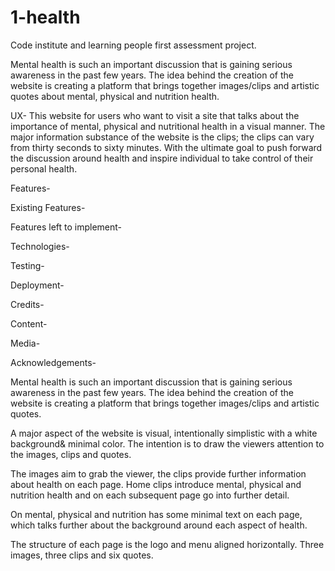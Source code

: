 # 1-health
Code institute and learning people first assessment project.

Mental health is such an important discussion that is gaining serious awareness in the past few years.
The idea behind the creation of the website is creating a platform that brings together images/clips and artistic quotes about mental, physical and nutrition health.


UX-
This website for users who want to visit a site that talks about the importance of mental, physical and nutritional health in a visual manner.
The major information substance of the website is the clips; the clips can vary from thirty seconds to sixty minutes. With the ultimate goal to push forward the discussion around health and inspire individual to take control of their personal health.

Features-



Existing Features-



Features left to implement-



Technologies-




Testing-



Deployment-


Credits-



Content-



Media-



Acknowledgements-

Mental health is such an important discussion that is gaining serious awareness in the past few years.
The idea behind the creation of the website is creating a platform that brings together images/clips and artistic quotes. 


A major aspect of the website is visual, intentionally simplistic with a white background& minimal color. The intention is to draw the viewers attention to the images, clips and quotes.

The images aim to grab the viewer, the clips provide further information about health on each page. Home clips introduce mental, physical and nutrition health and on each subsequent page go into further detail.

On mental, physical and nutrition has some minimal text on each page, which talks further about the background around each aspect of health.

The structure of each page is the logo and menu aligned horizontally. Three images, three clips and six quotes.
